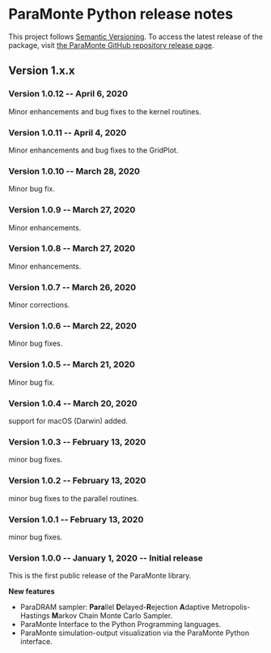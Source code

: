 # ParaMonte Python release notes

This project follows [Semantic Versioning](https://semver.org/). 
To access the latest release of the package, visit [the ParaMonte GitHub repository release page](https://github.com/cdslaborg/paramonte/releases).  

## **Version 1.x.x**  

### Version  1.0.12 -- April 6, 2020  

Minor enhancements and bug fixes to the kernel routines.

### Version  1.0.11 -- April 4, 2020  

Minor enhancements and bug fixes to the GridPlot.

### Version  1.0.10 -- March 28, 2020  

Minor bug fix.

### Version  1.0.9 -- March 27, 2020  

Minor enhancements.

### Version  1.0.8 -- March 27, 2020  

Minor enhancements.

### Version  1.0.7 -- March 26, 2020  

Minor corrections.

### Version  1.0.6 -- March 22, 2020  

Minor bug fixes.

### Version  1.0.5 -- March 21, 2020  

Minor bug fix.

### Version  1.0.4 -- March 20, 2020  

support for macOS (Darwin) added.

### Version  1.0.3 -- February 13, 2020  

minor bug fixes.

### Version  1.0.2 -- February 13, 2020  

minor bug fixes to the parallel routines.

### Version  1.0.1 -- February 13, 2020  

minor bug fixes.

### Version  1.0.0 -- January 1, 2020 -- Initial release  

This is the first public release of the ParaMonte library.  

**New features**  
-   ParaDRAM sampler: **Para**llel **D**elayed-**R**ejection **A**daptive Metropolis-Hastings **M**arkov Chain Monte Carlo Sampler.  
-   ParaMonte Interface to the Python Programming languages.  
-   ParaMonte simulation-output visualization via the ParaMonte Python interface.  
